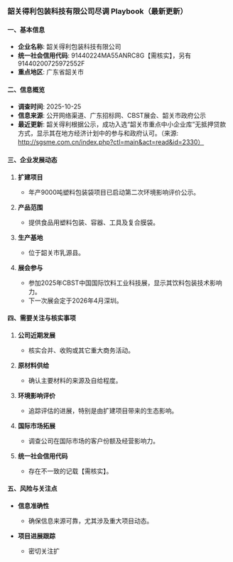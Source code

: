 ### 韶关得利包装科技有限公司尽调 Playbook（最新更新）

#### 一、基本信息
- **企业名称**: 韶关得利包装科技有限公司
- **统一社会信用代码**: 91440224MA55ANRC8G【需核实】，另有91440200725972552F
- **重点地区**: 广东省韶关市

#### 二、信息概览
- **调查时间**: 2025-10-25
- **信息来源**: 公开网络渠道、广东招标网、CBST展会、韶关市政府公示
- **最近更新**: 韶关得利根据公示，成功入选“韶关市重点中小企业库”无抵押贷款方式，显示其在地方经济计划中的参与和政府认可。（来源: http://sgsme.com.cn/index.php?ctl=main&act=read&id=2330）

#### 三、企业发展动态
1. **扩建项目**
   - 年产9000吨塑料包装袋项目已启动第二次环境影响评价公示。

2. **产品范围**
   - 提供食品用塑料包装、容器、工具及复合膜袋。

3. **生产基地**
   - 位于韶关市乳源县。

4. **展会参与**
   - 参加2025年CBST中国国际饮料工业科技展，显示其饮料包装技术影响力。
   - 下一次展会定于2026年4月深圳。

#### 四、需要关注与核实事项
1. **公司近期发展**
   - 核实合并、收购或其它重大商务活动。
   
2. **原材料供给**
   - 确认主要材料的来源及自给程度。

3. **环境影响评价**
   - 追踪评估的进展，特别是由扩建项目带来的生态影响。

4. **国际市场拓展**
   - 调查公司在国际市场的客户份额及经营影响力。

5. **统一社会信用代码**
   - 存在不一致的记载【需核实】。

#### 五、风险与关注点
- **信息准确性**
  - 确保信息来源可靠，尤其涉及重大项目动态。
  
- **项目进展跟踪**
  - 密切关注扩
